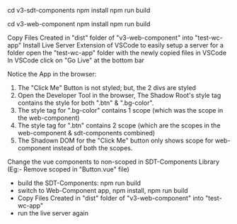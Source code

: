 <!-- Build SDT components To be used in Web-Component App -->
cd v3-sdt-components
npm install
npm run build

<!-- Build Web-Component App  -->
cd v3-web-component
npm install
npm run build

<!-- To Run The "test-wc-app" App -->
Copy Files Created in "dist" folder of "v3-web-component" into "test-wc-app"
Install Live Server Extension of VSCode to easily setup a server for a folder
open the "test-wc-app" folder with the newly copied files in VSCode
In VSCode click on "Go Live" at the bottom bar

<!-- Once setup is completed and running -->
Notice the App in the browser: 
1. The "Click Me" Button is not styled; but, the 2 divs are styled
2. Open the Developer Tool in the browser, The Shadow Root's style tag contains the style for both ".btn" & ".bg-color".
3. The style tag for ".bg-color" contains 1 scope (which was the scope in the web-component)
4. The style tag for ".btn" contains 2 scope (which are the scopes in the web-component & sdt-components combined)
5. The Shadown DOM for the "Click Me" button only shows scope for web-component instead of both the scopes.

<!-- --------------------------------------------------------------------------------------- -->

<!-- To Get the custom components to work with css i.e. The "Click Me" Button with Css -->
Change the vue components to non-scoped in SDT-Components Library (Eg:- Remove scoped in "Button.vue" file)
- build the SDT-Components: npm run build
- switch to Web-Component app, npm install, npm run build
- Copy Files Created in "dist" folder of "v3-web-component" into "test-wc-app"
- run the live server again